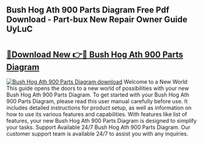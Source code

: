 ## Bush Hog Ath 900 Parts Diagram Free Pdf Download - Part-bux New Repair Owner Guide UyLuC

# <h2><a href="http://dfmf6b.blite.top/?on=Bush+Hog+Ath+900+Parts+Diagram">🔗Download New 👉🔴 Bush Hog Ath 900 Parts Diagram</a></h2>

[![Bush Hog Ath 900 Parts Diagram download](https://i.imgur.com/lujVjoI.png)](http://dfmf6b.blite.top/?on=Bush+Hog+Ath+900+Parts+Diagram)
Welcome to a New World This guide opens the doors to a new world of possibilities with your new Bush Hog Ath 900 Parts Diagram. To get started with your Bush Hog Ath 900 Parts Diagram, please read this user manual carefully before use. It includes detailed instructions for product setup, as well as information on how to use its various features and capabilities. With features like list of features, your new Bush Hog Ath 900 Parts Diagram is designed to simplify your tasks. Support Available 24/7 Bush Hog Ath 900 Parts Diagram. Our customer support team is available 24/7 to assist you with any inquiries.
